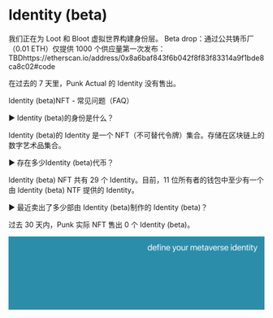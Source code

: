 # Identity (beta)

我们正在为 Loot 和 Bloot 虚拟世界构建身份层。 Beta drop：通过公共铸币厂（0.01 ETH）仅提供 1000 个供应量第一次发布：TBDhttps://etherscan.io/address/0x8a6baf843f6b042f8f83f83314a9f1bde8ca8c02#code

在过去的 7 天里，Punk Actual 的 Identity 没有售出。

Identity (beta)NFT - 常见问题（FAQ）

▶ Identity (beta)的身份是什么？

Identity (beta)的 Identity 是一个 NFT（不可替代令牌）集合。存储在区块链上的数字艺术品集合。

▶ 存在多少Identity (beta)代币？

Identity (beta) NFT 共有 29 个 Identity。目前，11 位所有者的钱包中至少有一个由 Identity (beta) NTF 提供的 Identity。

▶ 最近卖出了多少部由 Identity (beta)制作的 Identity (beta)？

过去 30 天内，Punk 实际 NFT 售出 0 个 Identity (beta)。

![NFT](unnamed.png)


